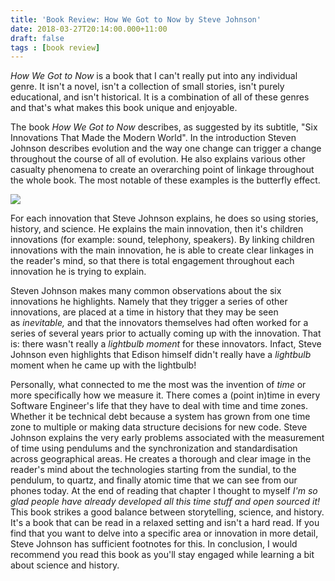 ```yaml
---
title: 'Book Review: How We Got to Now by Steve Johnson'
date: 2018-03-27T20:14:00.000+11:00
draft: false
tags : [book review]
---
```


_How We Got to Now_ is a book that I can't really put into any individual genre. It isn't a novel, isn't a collection of small stories, isn't purely educational, and isn't historical. It is a combination of all of these genres and that's what makes this book unique and enjoyable.  

The book _How We Got to Now_ describes, as suggested by its subtitle, "Six Innovations That Made the Modern World". In the introduction Steven Johnson describes evolution and the way one change can trigger a change throughout the course of all of evolution. He also explains various other casualty phenomena to create an overarching point of linkage throughout the whole book. The most notable of these examples is the butterfly effect.


[![](https://3.bp.blogspot.com/-GM_okjc_u9M/WroLGFJixHI/AAAAAAAARJU/JkPU_UwiRmI428rQ9KJCS_cFGV05C5wSgCLcBGAs/s200/20180327_173851.jpg)](https://3.bp.blogspot.com/-GM_okjc_u9M/WroLGFJixHI/AAAAAAAARJU/JkPU_UwiRmI428rQ9KJCS_cFGV05C5wSgCLcBGAs/s1600/20180327_173851.jpg)


For each innovation that Steve Johnson explains, he does so using stories, history, and science. He explains the main innovation, then it's children innovations (for example: sound, telephony, speakers). By linking children innovations with the main innovation, he is able to create clear linkages in the reader's mind, so that there is total engagement throughout each innovation he is trying to explain.  
  
Steven Johnson makes many common observations about the six innovations he highlights. Namely that they trigger a series of other innovations, are placed at a time in history that they may be seen as _inevitable,_ and that the innovators themselves had often worked for a series of several years prior to actually coming up with the innovation. That is: there wasn't really a _lightbulb moment_ for these innovators. Infact, Steve Johnson even highlights that Edison himself didn't really have a _lightbulb_ moment when he came up with the lightbulb!  
  
Personally, what connected to me the most was the invention of _time_ or more specifically how we measure it. There comes a (point in)time in every Software Engineer's life that they have to deal with time and time zones. Whether it be technical debt because a system has grown from one time zone to multiple or making data structure decisions for new code. Steve Johnson explains the very early problems associated with the measurement of time using pendulums and the synchronization and standardisation across geographical areas. He creates a thorough and clear image in the reader's mind about the technologies starting from the sundial, to the pendulum, to quartz, and finally atomic time that we can see from our phones today. At the end of reading that chapter I thought to myself _I'm so glad people have already developed all this time stuff and open sourced it!_  
This book strikes a good balance between storytelling, science, and history. It's a book that can be read in a relaxed setting and isn't a hard read. If you find that you want to delve into a specific area or innovation in more detail, Steve Johnson has sufficient footnotes for this. In conclusion, I would recommend you read this book as you'll stay engaged while learning a bit about science and history.